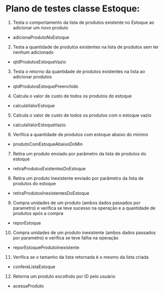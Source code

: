 # Plano de testes classe Estoque:

1. Testa o comportamento da lista de produtos existente no Estoque ao adicionar um novo produto
  - adicionaProdutoNoEstoque
2. Testa a quantidade de produtos existentes na lista de produtos sem ter nenhum adicionado 
  - qtdProdutosEstoqueVazio
3. Testa o retorno da quantidade de produtos existentes na lista ao adicionar produtos
  - qtdProdutosEstoquePreenchido
4. Calcula o valor de custo de todos os produtos do estoque
  - calculaValorEstoque
5. Calcula o valor de custo de todos os produtos com o estoque vazio
  - calculaValorEstoqueVazio
6. Verifica a quantidade de produtos com estoque abaixo do mínimo
  - produtoComEstoqueAbaixoDoMin
7. Retira um produto enviado por parâmetro da lista de produtos do estoque
  - retiraProdutosExistentesDoEstoque
8. Retira um produto inexistente enviado por parâmetro da lista de produtos do estoque
  - retiraProdutosInexistentesDoEstoque
9. Compra unidades de um produto (ambos dados passados por parametro) e verifica se teve sucesso na operação e a quantidade de produtos após a compra
  - reporEstoque
10. Compra unidades de um produto inexistente (ambos dados passados por parametro) e verifica se teve falha na operação
  - reporEstoqueProdutoInexistente
11. Verifica se o tamanho da lista retornada é o mesmo da lista criada
  - confereListaEstoque
12. Retorna um produto escolhido por ID pelo usuário
  - acessaProduto
